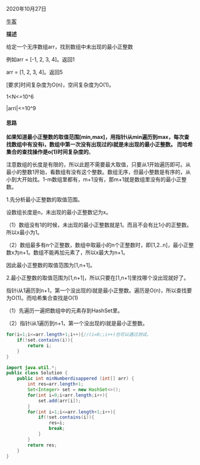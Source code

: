 2020年10月27日

[牛客](https://www.nowcoder.com/questionTerminal/8cc4f31432724b1f88201f7b721aa391)

**描述**

给定一个无序数组arr，找到数组中未出现的最小正整数

例如arr = [-1, 2, 3, 4]。返回1

arr = [1, 2, 3, 4]。返回5

[要求]时间复杂度为O(n)，空间复杂度为O(1)。

1<N<=10^6

|arri|<=10^9

#### 思路



**如果知道最小正整数的取值范围[min,max]，用指针i从min遍历到max，每次查找数组中有没有i，数组中第一次没有出现过的i就是未出现的最小正整数。
而哈希集合的查找操作是o(1)时间复杂度的**。

注意数组的长度是有限的，所以此题不需要最大取值，只要从1开始遍历即可。从最小的整数1开始，看数组有没有这个整数。数组无序，但最小整数是有序的，从小到大开始找。1-m数组里都有，m+1没有，那m+1就是数组里没有的最小正整数。

1.先分析最小正整数的取值范围。

设数组长度是n，未出现的最小正整数记为x。

（1）数组没有1的时候，未出现的最小正整数就是1。而且不会有比1小的正整数。所以x最小为1。

（2）数组最多有n个正整数，数组中取最小的n个正整数时，即[1,2..n]，最小正整数x为n+1。数组不能再加元素了，所以x最大为n+1。

因此最小正整数的取值范围为[1,n+1]。

2.最小正整数的取值范围为[1,n+1]，所以只要在[1,n+1]里找哪个没出现就好了。

指针i从1遍历到n+1，第一个没出现的i就是最小正整数。遍历是O(n)，所以查找要为O(1)。而哈希集合查找是O(1)

（1）先遍历一遍把数组中的元素存到HashSet里。

（2）指针i从1遍历到n+1，第一个没出现的i就是最小正整数。
```java
for(i=1;i<=arr.length+1;i++){//(i=0;;i++)也可以通过测试。
    if(!set.contains(i)){
        return i;
    }
}
```

```java
import java.util.*;
public class Solution {
    public int minNumberdisappered (int[] arr) {
        int res=arr.length+1;
        Set<Integer> set = new HashSet<>();
        for(int i=0;i<arr.length;i++){
            set.add(arr[i]);
        }
        for(int i=1;i<=arr.length+1;i++){
            if(!set.contains(i)){
                res=i;
                break;
            }
        }
        return res;
    }
}
```

